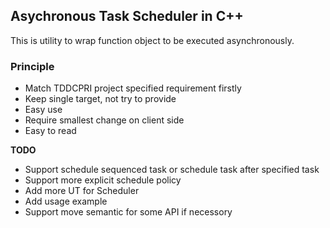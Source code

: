 ## Asychronous Task Scheduler in C++

This is utility to wrap function object to be executed asynchronously.

### Principle

- Match TDDCPRI project specified requirement firstly
- Keep single target, not try to provide 
- Easy use
- Require smallest change on client side
- Easy to read

**TODO**

- Support schedule sequenced task or schedule task after specified task
- Support more explicit schedule policy
- Add more UT for Scheduler
- Add usage example
- Support move semantic for some API if necessory